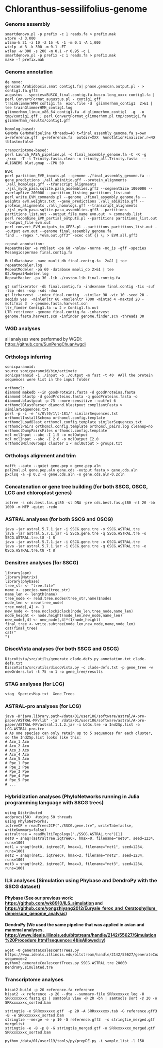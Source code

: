 # Chloranthus-sessilifolius-genome
### Genome assembly
```
smartdenovo.pl -p prefix -c 1 reads.fa > prefix.mak
wtpre -J 3,000
wtzmo-k 21 -z 10 -Z 16 -U -1 -m 0.1 -A 1,000
wtclp -d 3 -k 300 -m 0.1 -FT
wtlay -w 300 -s 200 -m 0.1 -r 0.95 -c 1
smartdenovo.pl -p prefix -c 1 reads.fa > prefix.mak
make -f prefix.mak
```
### Genome annotation
```
de novo:
genscan Arabidopsis.smat contig1.fa| phase.genscan.output.pl - > contig1.fa.gff3
augustus --species=BUSCO_final.contig.fa.busco-long_xxxx contig1.fa | perl ConvertFormat_augustus.pl - contig1.gff
trainGlimmerHMM contig1.fa  exon.file -d  glimmerhmm_contig1  2>&1 | tee trainGlimmerHMM_contig1.log
glimmerhmm_linux_x86_64 contig1.fa -d glimmerhmm_contig1  -g  -o  tmp/contig1.gff ; perl ConvertFormat_glimmerhmm.pl tmp/contig1.fa glimmerhmm_results/contig1.gff

homolog-based:
GeMoMa GeMoMaPipeline threads=40 t=final_assembly_genome.fa s=own a=reference.gff  g=reference.fa  outdir=XXX  AnnotationFinalizer.r=NO tblastn=false

transcriptome-based:
perl Launch_PASA_pipeline.pl -c final_assembly_genome.fa -C -R -g ./xxx  -T -t Trinity.fasta.clean -u trinity_all.Trinity.fasta  --ALIGNERS blat,gmap --CPU 50

EVM:
perl partition_EVM_inputs.pl --genome ./final_assembly_genome.fa --gene_predictions ./all_abinitio.gff --protein_alignments ./all_homologs.gff --transcript_alignments ./jsl_mydb_pasa.sqlite.pasa_assemblies.gff3 --segmentSize 1000000 --overlapSize 200000 --partition_listing partitions_list.out
perl write_EVM_commands.pl --genome ./final_assembly_genome.fa --weights evm.weights.txt --gene_predictions ./all_abinitio.gff --protein_alignments ./all_homologs.gff --transcript_alignments ./jsl_mydb_pasa.sqlite.pasa_assemblies.gff3 --partitions partitions_list.out --output_file_name evm.out  > commands.list
perl recombine_EVM_partial_outputs.pl --partitions partitions_list.out --output_file evm.out
perl convert_EVM_outputs_to_GFF3.pl --partitions partitions_list.out --output evm.out --genome final_assembly_genome.fa
find . -regex ".*evm.out.gff3" -exec cat {} \; > EVM.all.gff3

repeat annotation:
RepeatMasker -e rmblast -pa 60 -nolow -norna -no_is -gff -species Mesangiospermae final.contig.fa

BuildDatabase -name maoli_db final.contig.fa  2>&1 | tee repeatmodeler.log
RepeatModeler -pa 60 -database maoli_db 2>&1 | tee 02.RepeatModeler.log
RepeatMasker -pa 30 -lib ./custom.lib final.contig.fa

gt suffixerator -db final.contig.fa -indexname final.contig -tis -suf -lcp -des -ssp -sds -dna
gt ltrharvest  -index final.contig  -similar 90 -vic 10 -seed 20 -seqids yes  -minlenltr 60 -maxlenltr 7000 -mintsd 4 -maxtsd 20 -motifmis 3  > genome.fasta.harvest.scn
ltr_finder Contig1.fa -w 2 > Contig1.fa.out
LTR_retriever -genome final.contig.fa -inharvest genome.fasta.harvest.scn -infinder genome.finder.scn -threads 30
```

### WGD analyses 
all analyses were performed by WGDI: https://github.com/SunPengChuan/wgdi
### Orthologs inferring
```
sonicparanoid:
source sonicparanoid/bin/activate
sonicparanoid -i ./input -o ./output -m fast -t 40  #All the protein sequences were list in the input folder

orthomcl:
diamond makedb --in goodProteins.fasta -d goodProteins.fasta
diamond blastp -d goodProteins.fasta -q goodProteins.fasta -o diamond.blastpout -p 75 --more-sensitive --outfmt 6
orthomclBlastParser diamond.blastpout compliantFasta > similarSequences.txt
perl -p -i -e 's/0\t0/1\t-181/' similarSequences.txt
orthomclInstallSchema orthomcl.config.template
orthomclLoadBlast orthomcl.config.template similarSequences.txt
orthomclPairs orthomcl.config.template orthomcl_pairs.log cleanup=no
orthomclDumpPairsFiles orthomcl.config.template
mcl mclInput --abc -I 1.5 -o mclOutput
mcl mclInput --abc -I 2.0 -o mclOutput_I2.0
orthomclMclToGroups cluster 1 < mclOutput > groups.txt
```
### Orthologs alignment and trim
```
mafft --auto --quiet gene.pep > gene.pep.aln
pal2nal.pl gene.pep.aln gene.cds -output fasta > gene.cds.aln
pxclsq -a -p 0.2 -s gene.cds.aln -o gene.cds.aln-0.2cln
```
### Concatenation or gene tree building (for both SSCG, OSCG, LCG and chloroplast genes)
```
iqtree -s cds.best.fas.gt80 -st DNA -pre cds.best.fas.gt80 -nt 20 -bb 1000 -m MFP -quiet -redo
```
### ASTRAL analyses (for both SSCG and OSCG)
```
java -jar astral.5.7.1.jar -i SSCG.gene.tre -o SSCG.ASTRAL.tre
java -jar astral.5.7.1.jar -i SSCG.gene.tre -q SSCG.ASTRAL.tre -o SSCG.ASTRAL.tre.t8 -t 8
java -jar astral.5.7.1.jar -i OSCG.gene.tre -o OSCG.ASTRAL.tre
java -jar astral.5.7.1.jar -i OSCG.gene.tre -q OSCG.ASTRAL.tre -o OSCG.ASTRAL.tre.t8 -t 8
```
### Densitree analyses (for SSCG)
```
library(ape)
library(Matrix)
library(phybase)
tree_str <- "tree.file"
name <- species.name(tree_str)
name_len <- length(name)
tree_node <- read.tree.nodes(tree_str,name)$nodes
node_len <- nrow(tree_node)
tree_node[,4] <- 1
new_node <- tree.noclock2clock(node_len,tree_node,name_len)
node_height <- node.height(node_len,new_node,name_len)
new_node[,4] <- new_node[,4]*(1/node_height)
final_tree <- write.subtree(node_len,new_node,name,node_len)
cat(final_tree)
cat("
")
```
### DiscoVista analyses (for both SSCG and OSCG)
```
DiscoVista/src/utils/generate_clade-defs.py annotation.txt clade-defs.txt
DiscoVista/src/utils/discoVista.py -c clade-defs.txt -p gene_tree -w newOrders.txt -t 75 -m 1 -o gene_tree/results
```
### STAG analyses (for LCG)
```
stag  SpeciesMap.txt  Gene_Trees
```

### ASTRAL-pro analyses (for LCG)
```
java -D"java.library.path=/data/01/user106/software/astral/A-pro-paper/ASTRAL-MP/lib" -jar /data/01/user106/software/astral/A-pro-paper/ASTRAL-MP/astral.1.1.2.jar -i LCGs.tre -a Ind2Sp.list -o LCG.ASTRAL-pro.tre
# As one species can only retain up to 5 sequences for each cluster, so the Ind2Sp.list looks like this:
# Aco_1 Aco
# Aco_2 Aco
# Aco_3 Aco
# Aco_4 Aco
# Aco_5 Aco
# Ppe_1 Ppe
# Ppe_2 Ppe
# Ppe_3 Ppe
# Ppe_4 Ppe
# Ppe_5 Ppe
# ...
```

### Hybridization analyses (PhyloNetworks running in Julia programming language with SSCG trees)
```
using Distributed
addprocs(50)  #using 50 threads
using PhyloNetworks;
iqtreeCF = readTrees2CF("./SSCG.gene.tre", writeTab=faslse, writeSummary=false)
astraltree = readMultiTopology("./SSCG.ASTRAL.tre")[1]
net0 = snaq!(astraltree,iqtreeCF, hmax=0, filename="net0", seed=1234, runs=100)
net1 = snaq!(net0, iqtreeCF, hmax=1, filename="net1", seed=1234, runs=100)
net2 = snaq!(net1, iqtreeCF, hmax=2, filename="net2", seed=1234, runs=100)
net3 = snaq!(net2, iqtreeCF, hmax=3, filename="net3", seed=1234, runs=100)
```
### ILS analyses (Simulation using Phybase and DendroPy with the SSCG dataset)
#### Phybase (See our previous work: https://github.com/wk8910/ILS_simulation and https://github.com/yongzhiyang2012/Euryale_ferox_and_Ceratophyllum_demersum_genome_analysis)
#### DendroPy (We used the same pipeline that was applied in avian and mammal analyses. https://www.ideals.illinois.edu/bitstream/handle/2142/55627/Simulation%20Procedure.html?sequence=4&isAllowed=y)
```
wget -O generateCoalescentTrees.py https://www.ideals.illinois.edu/bitstream/handle/2142/55627/generateCoalescentTrees.py?sequence=2  
python2 generateCoalescentTrees.py SSCG.ASTRAL.tre 20000 DendroPy.simulated.tre
```
### Transcriptome analyses
```
hisat2-build -p 20 reference.fa reference
hisat2 -x reference -p 20 --dta --summary-file SRRxxxxxxx_log -U SRRxxxxxxx.fastq.gz | samtools view -@ 20 -bh | samtools sort -@ 20 -o SRRxxxxxxx_sorted.bam

stringtie -o SRRxxxxxxx.gtf  -p 20 -A SRRxxxxxxx.tab -G reference.gff3 -B -e SRRxxxxxxx_sorted.bam
stringtie --merge -e -p 10 -G reference.gff3  -o stringtie_merged.gtf mergelist
stringtie -e -B -p 8 -G stringtie_merged.gtf -o SRRxxxxxxx_merged.gtf SRRxxxxxxx_sorted.bam

python /data/01/user119/tools/py/prepDE.py -i sample_list -l 150
```
